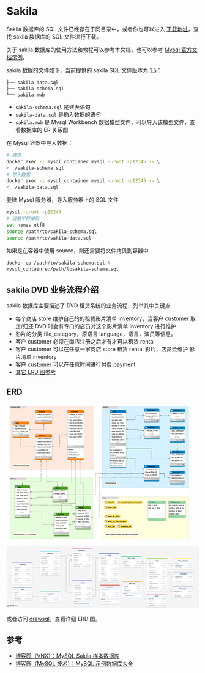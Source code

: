 # Sakila

Sakila 数据库的 SQL 文件已经存在于同目录中，或者你也可以进入 [下载地址](https://dev.mysql.com/doc/index-other.html)，查找 sakila 数据库的 SQL 文件进行下载。

关于 sakila 数据库的使用方法和教程可以参考本文档，也可以参考 [Mysql 官方文档示例](https://dev.mysql.com/doc/sakila/en/)。

sakila 数据的文件如下，当前提供的 sakila SQL 文件版本为 [1.5](https://dev.mysql.com/doc/sakila/en/sakila-news.html#sakila-news-1-5)：

```
├── sakila-data.sql
├── sakila-schema.sql
└── sakila.mwb
```

- `sakila-schema.sql` 是建表语句
- `sakila-data.sql` 是插入数据的语句
- `sakila.mwb` 是 Mysql Workbench 数据模型文件，可以导入该模型文件，查看数据库的 ER 关系图

在 Mysql 容器中导入数据：

```sh
# 建表
docker exec -i mysql_contianer mysql -uroot -p12345 -- \
< ./sakila-schema.sql
# 导入数据
docker exec -i mysql_container mysql -uroot -p12345 -- \
< ./sakila-data.sql
```

登陆 Mysql 服务器，导入服务器上的 SQL 文件

```sh
mysql -uroot -p12345
# 设置字符编码
set names utf8
source /path/to/sakila-schema.sql
source /path/to/sakila-data.sql
```

如果是在容器中使用 source，则还需要将文件拷贝到容器中

```sh
docker cp /path/to/sakila-schema.sql \
mysql_containre:/path/tosakila-schema.sql
```

## sakila DVD 业务流程介绍

sakila 数据库主要描述了 DVD 租赁系统的业务流程，列举其中关键点

- 每个商店 store 维护自己的的租赁影片清单 inventory，当客户 customer 取走/归还 DVD 时会有专门的店员对这个影片清单 inventory 进行维护
- 影片的分类 file_category，原语言 language，语言，演员等信息。
- 客户 customer 必须在商店注册之后才有才可以租赁 rental
- 客户 customer 可以在任意一家商店 store 租赁 rental 影片，店员会维护 影片清单 inventory
- 客户 customer 可以在任意时间进行付费 payment
- [其它 ERD 图参考](https://www.visual-paradigm.com/cn/guide/data-modeling/what-is-entity-relationship-diagram/)

## ERD

<img width="480px" src="./imgs/image.png">

![drawimage](./imgs/drawsql.png)

或者访问 [drawsql](https://drawsql.app/teams/sql-404/diagrams/sakila/embed)，查看详细 ERD 图。

## 参考

- [博客园（VNX）：MySQL Sakila 样本数据库](https://www.cnblogs.com/chinas/p/6547366.html)
- [博客园（MySQL 技术）：MySQL 示例数据库大全 ](https://www.cnblogs.com/mysqljs/p/18243559)

